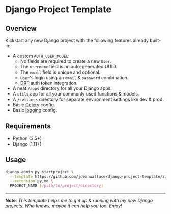 <!-- {% if False %} -->

# Django Project Template

## Overview
Kickstart any new Django project with the following features already built-in:
- A custom `AUTH_USER_MODEL`:
  - No fields are required to create a new `User`.
  - The `username` field is an auto-generated UUID.
  - The `email` field is unique and optional.
  - `User`'s login using an `email` & `password` combination.
  - [DRF](https://www.django-rest-framework.org/) auth token integration.
- A neat `/apps` directory for all your Django apps.
- A `utils` app for all your commonly used functions & models.
- A `/settings` directory for separate environment settings like dev & prod.
- Basic [Celery](https://docs.celeryproject.org/en/latest/index.html) config.
- Basic [logging](https://docs.python.org/3/library/logging.html) config.

## Requirements
- Python (3.5+)
- Django (1.11+)

## Usage
```bash
django-admin.py startproject \
  --template https://github.com/jdeanwallace/django-project-template/zipball/master \
  --extension py,md \
  PROJECT_NAME [/path/to/project/directory]
```

---

**Note**: *This template helps me to get up & running with my new Django projects. Who knows, maybe it can help you too. Enjoy!*

<!-- {% endif %}Source: https://github.com/jdeanwallace/django-project-template -->

<!-- Start {{ "--"|add:">" }}

# {{ project_name|title }} Django Project
---

## Getting Started
```bash
mkvirtualenv {{ project_name }}
cd /path/to/project/directory
pip install -r requirements/dev.txt
./manage.py makemigrations
./manage.py migrate
./manage.py createsuperuser
...
./manage.py runserver
```

{{ "<!"|add:"--" }} End. -->
